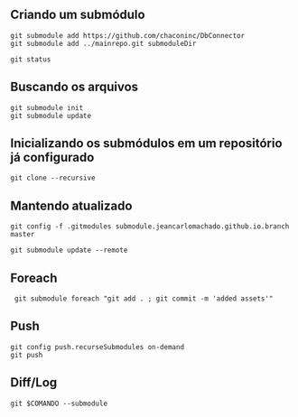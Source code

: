 
Criando um submódulo
--------------------

```
git submodule add https://github.com/chaconinc/DbConnector
git submodule add ../mainrepo.git submoduleDir

git status
```


Buscando os arquivos
--------------------

```
git submodule init
git submodule update

```

Inicializando os submódulos em um repositório já configurado
------------------------------------------------------------

```
git clone --recursive

```

Mantendo atualizado
-------------------

```
git config -f .gitmodules submodule.jeancarlomachado.github.io.branch master

git submodule update --remote

```

Foreach
-------

```
 git submodule foreach "git add . ; git commit -m 'added assets'"

```

Push
----

```
git config push.recurseSubmodules on-demand
git push
```

Diff/Log
----

```
git $COMANDO --submodule

```

